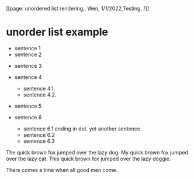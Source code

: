 [[page: unordered list rendering,, Wen, 1/1/2022,Testing, /]]

# unorder list example

- sentence 1
- sentence 2

* sentence 3

* sentence 4
  - sentence 4.1.
  - sentence 4.2.
* sentence 5
* sentence 6
  - sentence 6.1 ending in dot. yet another sentence.
  - sentence 6.2
  - sentence 6.3

The quick brown fox jumped over the lazy dog. My quick brown fox jumped over the lazy cat. This quick brown fox jumped over the lazy doggie.

There comes a time when all good men come.
